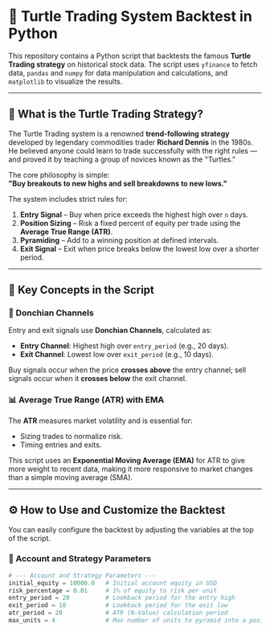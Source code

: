 # 🐢 Turtle Trading System Backtest in Python

This repository contains a Python script that backtests the famous **Turtle Trading strategy** on historical stock data. The script uses `yfinance` to fetch data, `pandas` and `numpy` for data manipulation and calculations, and `matplotlib` to visualize the results.

---

## 🧠 What is the Turtle Trading Strategy?

The Turtle Trading system is a renowned **trend-following strategy** developed by legendary commodities trader **Richard Dennis** in the 1980s. He believed anyone could learn to trade successfully with the right rules — and proved it by teaching a group of novices known as the "Turtles."

The core philosophy is simple:  
**"Buy breakouts to new highs and sell breakdowns to new lows."**

The system includes strict rules for:

1. **Entry Signal** – Buy when price exceeds the highest high over `n` days.
2. **Position Sizing** – Risk a fixed percent of equity per trade using the **Average True Range (ATR)**.
3. **Pyramiding** – Add to a winning position at defined intervals.
4. **Exit Signal** – Exit when price breaks below the lowest low over a shorter period.

---

## 🔑 Key Concepts in the Script

### 📏 Donchian Channels

Entry and exit signals use **Donchian Channels**, calculated as:

- **Entry Channel**: Highest high over `entry_period` (e.g., 20 days).
- **Exit Channel**: Lowest low over `exit_period` (e.g., 10 days).

Buy signals occur when the price **crosses above** the entry channel; sell signals occur when it **crosses below** the exit channel.

### 📊 Average True Range (ATR) with EMA

The **ATR** measures market volatility and is essential for:

- Sizing trades to normalize risk.
- Timing entries and exits.

This script uses an **Exponential Moving Average (EMA)** for ATR to give more weight to recent data, making it more responsive to market changes than a simple moving average (SMA).

---

## ⚙️ How to Use and Customize the Backtest

You can easily configure the backtest by adjusting the variables at the top of the script.

### 🧪 Account and Strategy Parameters

```python
# --- Account and Strategy Parameters ---
initial_equity = 10000.0   # Initial account equity in USD
risk_percentage = 0.01     # 1% of equity to risk per unit
entry_period = 20          # Lookback period for the entry high
exit_period = 10           # Lookback period for the exit low
atr_period = 20            # ATR (N-Value) calculation period
max_units = 4              # Max number of units to pyramid into a position

